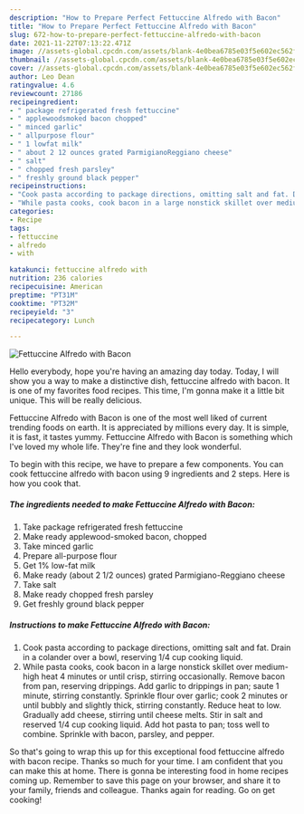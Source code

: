 ```yaml
---
description: "How to Prepare Perfect Fettuccine Alfredo with Bacon"
title: "How to Prepare Perfect Fettuccine Alfredo with Bacon"
slug: 672-how-to-prepare-perfect-fettuccine-alfredo-with-bacon
date: 2021-11-22T07:13:22.471Z
image: //assets-global.cpcdn.com/assets/blank-4e0bea6785e03f5e602ec562f230caae08da540cada707380b4fe1bbebba43da.png
thumbnail: //assets-global.cpcdn.com/assets/blank-4e0bea6785e03f5e602ec562f230caae08da540cada707380b4fe1bbebba43da.png
cover: //assets-global.cpcdn.com/assets/blank-4e0bea6785e03f5e602ec562f230caae08da540cada707380b4fe1bbebba43da.png
author: Leo Dean
ratingvalue: 4.6
reviewcount: 27186
recipeingredient:
- " package refrigerated fresh fettuccine"
- " applewoodsmoked bacon chopped"
- " minced garlic"
- " allpurpose flour"
- " 1 lowfat milk"
- " about 2 12 ounces grated ParmigianoReggiano cheese"
- " salt"
- " chopped fresh parsley"
- " freshly ground black pepper"
recipeinstructions:
- "Cook pasta according to package directions, omitting salt and fat. Drain in a colander over a bowl, reserving 1/4 cup cooking liquid."
- "While pasta cooks, cook bacon in a large nonstick skillet over medium-high heat 4 minutes or until crisp, stirring occasionally. Remove bacon from pan, reserving drippings.  Add garlic to drippings in pan; saute 1 minute, stirring constantly. Sprinkle flour over garlic; cook 2 minutes or until bubbly and slightly thick, stirring constantly. Reduce heat to low. Gradually add cheese, stirring until cheese melts. Stir in salt and reserved 1/4 cup cooking liquid. Add hot pasta to pan; toss well to combine. Sprinkle with bacon, parsley, and pepper."
categories:
- Recipe
tags:
- fettuccine
- alfredo
- with

katakunci: fettuccine alfredo with 
nutrition: 236 calories
recipecuisine: American
preptime: "PT31M"
cooktime: "PT32M"
recipeyield: "3"
recipecategory: Lunch

---
```



![Fettuccine Alfredo with Bacon](//assets-global.cpcdn.com/assets/blank-4e0bea6785e03f5e602ec562f230caae08da540cada707380b4fe1bbebba43da.png)

Hello everybody, hope you're having an amazing day today. Today, I will show you a way to make a distinctive dish, fettuccine alfredo with bacon. It is one of my favorites food recipes. This time, I'm gonna make it a little bit unique. This will be really delicious.

Fettuccine Alfredo with Bacon is one of the most well liked of current trending foods on earth. It is appreciated by millions every day. It is simple, it is fast, it tastes yummy. Fettuccine Alfredo with Bacon is something which I've loved my whole life. They're fine and they look wonderful.




To begin with this recipe, we have to prepare a few components. You can cook fettuccine alfredo with bacon using 9 ingredients and 2 steps. Here is how you cook that.

<!--inarticleads1-->

##### The ingredients needed to make Fettuccine Alfredo with Bacon:

1. Take  package refrigerated fresh fettuccine
1. Make ready  applewood-smoked bacon, chopped
1. Take  minced garlic
1. Prepare  all-purpose flour
1. Get  1% low-fat milk
1. Make ready  (about 2 1/2 ounces) grated Parmigiano-Reggiano cheese
1. Take  salt
1. Make ready  chopped fresh parsley
1. Get  freshly ground black pepper




<!--inarticleads2-->

##### Instructions to make Fettuccine Alfredo with Bacon:

1. Cook pasta according to package directions, omitting salt and fat. Drain in a colander over a bowl, reserving 1/4 cup cooking liquid.
1. While pasta cooks, cook bacon in a large nonstick skillet over medium-high heat 4 minutes or until crisp, stirring occasionally. Remove bacon from pan, reserving drippings.  Add garlic to drippings in pan; saute 1 minute, stirring constantly. Sprinkle flour over garlic; cook 2 minutes or until bubbly and slightly thick, stirring constantly. Reduce heat to low. Gradually add cheese, stirring until cheese melts. Stir in salt and reserved 1/4 cup cooking liquid. Add hot pasta to pan; toss well to combine. Sprinkle with bacon, parsley, and pepper.




So that's going to wrap this up for this exceptional food fettuccine alfredo with bacon recipe. Thanks so much for your time. I am confident that you can make this at home. There is gonna be interesting food in home recipes coming up. Remember to save this page on your browser, and share it to your family, friends and colleague. Thanks again for reading. Go on get cooking!
